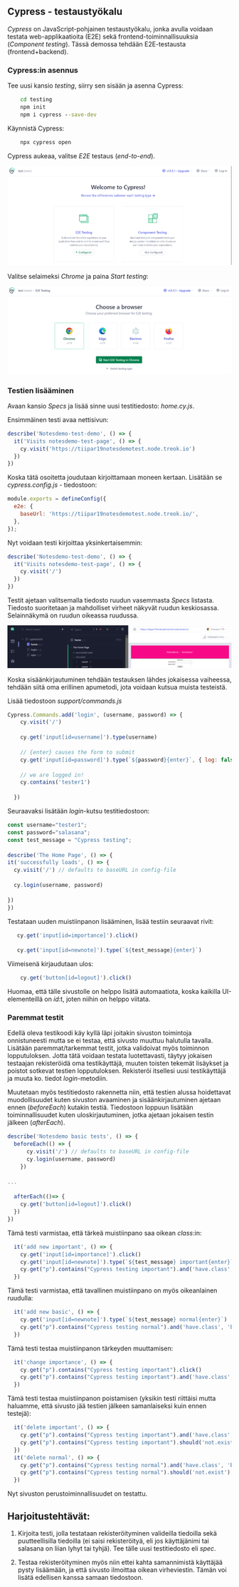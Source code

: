 ## Cypress - testaustyökalu

*Cypress* on JavaScript-pohjainen testaustyökalu, jonka avulla voidaan testata web-applikaatioita (E2E) sekä frontend-toiminnallisuuksia (*Component testing*). Tässä demossa tehdään E2E-testausta (frontend+backend). 

### Cypress:in asennus

Tee uusi kansio *testing*, siirry sen sisään ja asenna Cypress:

```cmd
    cd testing
    npm init
    npm i cypress --save-dev
```    

Käynnistä Cypress:

```cmd
    npx cypress open
```

Cypress aukeaa, valitse *E2E* testaus (*end-to-end*).

![Cypress start](img/cypress.png)

Valitse selaimeksi *Chrome* ja paina *Start testing*:

![Cypress selain](img/cypress_selain.png)

### Testien lisääminen

Avaan kansio *Specs* ja lisää sinne uusi testitiedosto: *home.cy.js*.

Ensimmäinen testi avaa nettisivun:

```js
describe('Notesdemo-test-demo', () => {
  it('Visits notesdemo-test-page', () => {
    cy.visit('https://tiipar19notesdemotest.node.treok.io')
  })
})
```

Koska tätä osoitetta joudutaan kirjoittamaan moneen kertaan. Lisätään se *cypress.config.js* - tiedostoon: 

```js
module.exports = defineConfig({
  e2e: {
    baseUrl: 'https://tiipar19notesdemotest.node.treok.io/',
  },
});
```

Nyt voidaan testi kirjoittaa yksinkertaisemmin:

```js
describe('Notesdemo-test-demo', () => {
  it('Visits notesdemo-test-page', () => {
    cy.visit('/')
  })
})
```

Testit ajetaan valitsemalla tiedosto ruudun vasemmasta *Specs* listasta. Tiedosto suoritetaan ja mahdolliset virheet näkyvät ruudun keskiosassa. Selainnäkymä on ruudun oikeassa ruudussa.

![cypress run test](img/cypress_run_test.png)

Koska sisäänkirjautuminen tehdään testauksen lähdes jokaisessa vaiheessa, tehdään siitä oma erillinen apumetodi, jota voidaan kutsua muista testeistä.

Lisää tiedostoon *support/commands.js* 

```js
Cypress.Commands.add('login', (username, password) => {
    cy.visit('/')
  
    cy.get('input[id=username]').type(username)
  
    // {enter} causes the form to submit
    cy.get('input[id=password]').type(`${password}{enter}`, { log: false })
  
    // we are logged in!
    cy.contains('tester1')

  })

  ```

  Seuraavaksi lisätään *login*-kutsu testitiedostoon:

  ```js
  const username="tester1";
  const password="salasana";
  const test_message = "Cypress testing";

  describe('The Home Page', () => {
  it('successfully loads', () => {
    cy.visit('/') // defaults to baseURL in config-file
    
    cy.login(username, password)

  })
})
  
```
Testataan uuden muistiinpanon lisääminen, lisää testiin seuraavat rivit:

```js
   cy.get('input[id=importance]').click()

   cy.get('input[id=newnote]').type(`${test_message}{enter}`)
```

Viimeisenä kirjaudutaan ulos:

```js
    cy.get('button[id=logout]').click()
```

Huomaa, että tälle sivustolle on helppo lisätä automaatiota, koska kaikilla UI-elementeillä on *id*:t, joten niihin on helppo viitata. 

### Paremmat testit

Edellä oleva testikoodi käy kyllä läpi joitakin sivuston toimintoja onnistuneesti mutta se ei testaa, että sivusto muuttuu halutulla tavalla. Lisätään paremmat/tarkemmat testit, jotka validoivat myös toiminnon lopputuloksen. Jotta tätä voidaan testata luotettavasti, täytyy jokaisen testaajan rekisteröidä oma testikäyttäjä, muuten toisten tekemät lisäykset ja poistot sotkevat testien lopputuloksen. Rekisteröi itsellesi uusi testikäyttäjä ja muuta ko. tiedot *login*-metodiin.

Muutetaan myös testitiedosto rakennetta niin, että testien alussa hoidettavat muodollisuudet kuten sivuston avaaminen ja sisäänkirjautuminen ajetaan ennen (*beforeEach*) kutakin testiä. Tiedostoon loppuun lisätään toiminnallisuudet kuten uloskirjautuminen, jotka ajetaan jokaisen testin jälkeen (*afterEach*). 

```js
describe('Notesdemo basic tests', () => {
  beforeEach(() => {
      cy.visit('/') // defaults to baseURL in config-file
      cy.login(username, password)
    })

...

  afterEach(()=> {
    cy.get('button[id=logout]').click()
  })
})
```

Tämä testi varmistaa, että tärkeä muistiinpano saa oikean *class*:in:

```js
  it('add new important', () => {
    cy.get('input[id=importance]').click()
    cy.get('input[id=newnote]').type(`${test_message} important{enter}`)
    cy.get("p").contains("Cypress testing important").and('have.class', 'important')
  })
```

Tämä testi varmistaa, että tavallinen muistiinpano on myös oikeanlainen ruudulla:

```js
  it('add new basic', () => {
    cy.get('input[id=newnote]').type(`${test_message} normal{enter}`)
    cy.get("p").contains("Cypress testing normal").and('have.class', 'basic')
  })
```

Tämä testi testaa muistiinpanon tärkeyden muuttamisen:

```js
  it('change importance', () => {
    cy.get("p").contains("Cypress testing important").click()
    cy.get("p").contains("Cypress testing important").and('have.class', 'basic')
  })
```

Tämä testi testaa muistiinpanon poistamisen (yksikin testi riittäisi mutta haluamme, että sivusto jää testien jälkeen samanlaiseksi kuin ennen testejä):

```js
  it('delete important', () => {
    cy.get("p").contains("Cypress testing important").and('have.class', 'basic').find('button').click()
    cy.get("p").contains("Cypress testing important").should('not.exist')
  })
  it('delete normal', () => {
    cy.get("p").contains("Cypress testing normal").and('have.class', 'basic').find('button').click()
    cy.get("p").contains("Cypress testing normal").should('not.exist')
  })
```

Nyt sivuston perustoiminnallisuudet on testattu. 

## Harjoitustehtävät:

1. Kirjoita testi, jolla testataan rekisteröityminen valideilla tiedoilla sekä puutteellisilla tiedoilla (ei saisi rekisteröityä, eli jos käyttäjänimi tai salasana on liian lyhyt tai tyhjä). Tee tälle uusi testitiedosto eli *spec*. 

2. Testaa rekisteröityminen myös niin ettei kahta samannimistä käyttäjää pysty lisäämään, ja että sivusto ilmoittaa oikean virheviestin. Tämän voi lisätä edellisen kanssa samaan tiedostoon.
